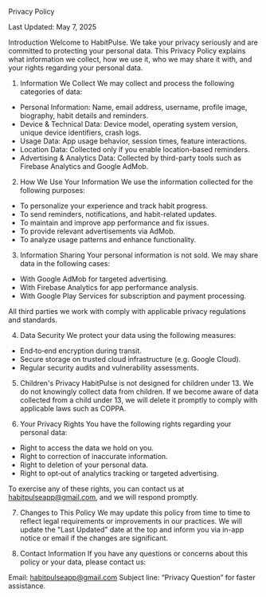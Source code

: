 
Privacy Policy

Last Updated: May 7, 2025

Introduction
Welcome to HabitPulse. We take your privacy seriously and are committed to protecting your personal data. This Privacy Policy explains what information we collect, how we use it, who we may share it with, and your rights regarding your personal data.

1. Information We Collect
We may collect and process the following categories of data:

- Personal Information: Name, email address, username, profile image, biography, habit details and reminders.
- Device & Technical Data: Device model, operating system version, unique device identifiers, crash logs.
- Usage Data: App usage behavior, session times, feature interactions.
- Location Data: Collected only if you enable location-based reminders.
- Advertising & Analytics Data: Collected by third-party tools such as Firebase Analytics and Google AdMob.

2. How We Use Your Information
We use the information collected for the following purposes:

- To personalize your experience and track habit progress.
- To send reminders, notifications, and habit-related updates.
- To maintain and improve app performance and fix issues.
- To provide relevant advertisements via AdMob.
- To analyze usage patterns and enhance functionality.

3. Information Sharing
Your personal information is not sold. We may share data in the following cases:

- With Google AdMob for targeted advertising.
- With Firebase Analytics for app performance analysis.
- With Google Play Services for subscription and payment processing.

All third parties we work with comply with applicable privacy regulations and standards.

4. Data Security
We protect your data using the following measures:

- End‑to‑end encryption during transit.
- Secure storage on trusted cloud infrastructure (e.g. Google Cloud).
- Regular security audits and vulnerability assessments.

5. Children's Privacy
HabitPulse is not designed for children under 13. We do not knowingly collect data from children. If we become aware of data collected from a child under 13, we will delete it promptly to comply with applicable laws such as COPPA.

6. Your Privacy Rights
You have the following rights regarding your personal data:

- Right to access the data we hold on you.
- Right to correction of inaccurate information.
- Right to deletion of your personal data.
- Right to opt‑out of analytics tracking or targeted advertising.

To exercise any of these rights, you can contact us at habitpulseapp@gmail.com, and we will respond promptly.

7. Changes to This Policy
We may update this policy from time to time to reflect legal requirements or improvements in our practices. We will update the "Last Updated" date at the top and inform you via in-app notice or email if the changes are significant.

8. Contact Information
If you have any questions or concerns about this policy or your data, please contact us:

Email: habitpulseapp@gmail.com
Subject line: “Privacy Question” for faster assistance.
